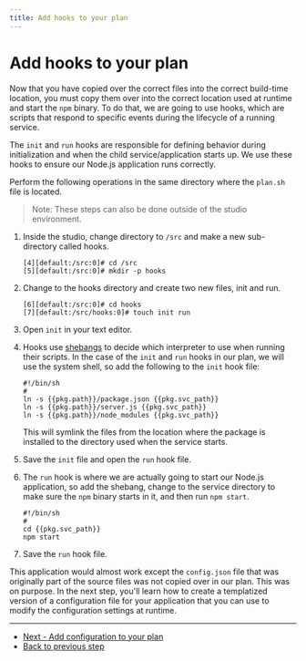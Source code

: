 ```yaml
---
title: Add hooks to your plan
---
```


# Add hooks to your plan
Now that you have copied over the correct files into the correct build-time location, you must copy them over into the correct location used at runtime and start the `npm` binary. To do that, we are going to use hooks, which are scripts that respond to specific events during the lifecycle of a running service.

The `init` and `run` hooks are responsible for defining behavior during initialization and when the child service/application starts up. We use these hooks to ensure our Node.js application runs correctly.

Perform the following operations in the same directory where the `plan.sh` file is located.

  > Note: These steps can also be done outside of the studio environment.

1. Inside the studio, change directory to `/src` and make a new sub-directory called hooks.

       [4][default:/src:0]# cd /src
       [5][default:/src:0]# mkdir -p hooks

2. Change to the hooks directory and create two new files, init and run.

       [6][default:/src:0]# cd hooks
       [7][default:/src/hooks:0]# touch init run

3. Open `init` in your text editor.
4. Hooks use [shebangs](https://en.wikipedia.org/wiki/Shebang_(Unix)) to decide which interpreter to use when running their scripts. In the case of the `init` and `run` hooks in our plan, we will use the system shell, so add the following to the `init` hook file:

       #!/bin/sh
       #
       ln -s {{pkg.path}}/package.json {{pkg.svc_path}}
       ln -s {{pkg.path}}/server.js {{pkg.svc_path}}
       ln -s {{pkg.path}}/node_modules {{pkg.svc_path}}

    This will symlink the files from the location where the package is installed to the directory used when the service starts.

5. Save the `init` file and open the `run` hook file.
6. The `run` hook is where we are actually going to start our Node.js application, so add the shebang, change to the service directory to make sure the `npm` binary starts in it, and then run `npm start`.

       #!/bin/sh
       #
       cd {{pkg.svc_path}}
       npm start

7. Save the `run` hook file.

This application would almost work except the `config.json` file that was originally part of the source files was not copied over in our plan. This was on purpose. In the next step, you'll learn how to create a templatized version of a configuration file for your application that you can use to modify the configuration settings at runtime.

<hr>
<ul class="main-content--button-nav">
  <li><a href="/tutorials/getting-started-configure-plan" class="button cta">Next - Add configuration to your plan</a></li>
  <li><a href="/tutorials/getting-started-create-plan/">Back to previous step</a></li>
</ul>
